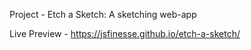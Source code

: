 Project - Etch a Sketch: A sketching web-app

Live Preview - https://jsfinesse.github.io/etch-a-sketch/
